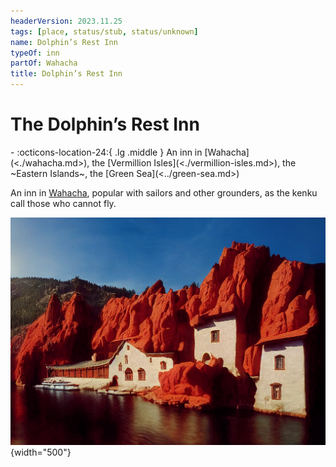 ```yaml
---
headerVersion: 2023.11.25
tags: [place, status/stub, status/unknown]
name: Dolphin’s Rest Inn
typeOf: inn
partOf: Wahacha
title: Dolphin’s Rest Inn
---
```

# The Dolphin’s Rest Inn
<div class="grid cards ext-narrow-margin ext-one-column" markdown>
-    :octicons-location-24:{ .lg .middle } An inn in [Wahacha](<./wahacha.md>), the [Vermillion Isles](<./vermillion-isles.md>), the ~Eastern Islands~, the [Green Sea](<../green-sea.md>)  
</div>


An inn in [Wahacha](<./wahacha.md>), popular with sailors and other grounders, as the kenku call those who cannot fly. 

![Wahacha Inn 1](../../assets/wahacha-inn-1.png){width="500"}